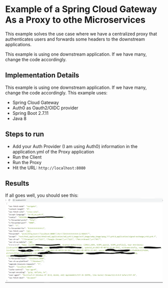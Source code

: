 # Example of a Spring Cloud Gateway As a Proxy to othe Microservices

This example solves the use case where we have a centralized proxy that authenticates users and forwards some headers to the downstream applications. 

This example is using one downstream application.  If we have many, change the code accordingly.


## Implementation Details
This example is using one downstream application.  If we have many, change the code accordingly.  This example uses:
* Spring Cloud Gateway
* Auth0 as Oauth2/OIDC provider
* Spring Boot 2.7.11
* Java 8

## Steps to run
* Add your Auth Provider (I am using Auth0) information in the application.yml of the Proxy application
* Run the Client
* Run the Proxy
* Hit the URL: `http://localhost:8080`

## Results
If all goes well, you should see this:
![image](proxy.PNG "Proxy for Spring Boot")
